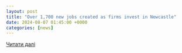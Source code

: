 ```yaml
---
layout: post
title: "Over 1,700 new jobs created as firms invest in Newcastle"
date: 2024-08-07 01:45:00 +0000
categories: [news]
---
```


[Читати далі](https://new.newcastle.gov.uk/news/2024/over-1700-new-jobs-created-firms-invest-newcastle)
